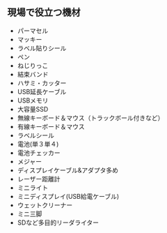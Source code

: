 ## 現場で役立つ機材
- パーマセル
- マッキー
- ラベル貼りシール
- ペン
- ねじりっこ
- 結束バンド
- ハサミ・カッター
- USB延長ケーブル
- USBメモリ
- 大容量SSD
- 無線キーボード＆マウス（トラックボール付きなど）
- 有線キーボード＆マウス
- ラベルシール
- 電池(単３単４)
- 電池チェッカー
- メジャー
- ディスプレイケーブル&アダプタ多め
- レーザー距離計
- ミニライト
- ミニディスプレイ(USB給電ケーブル)
- ウェットクリーナー
- ミニ三脚
- SDなど多目的リーダライター
